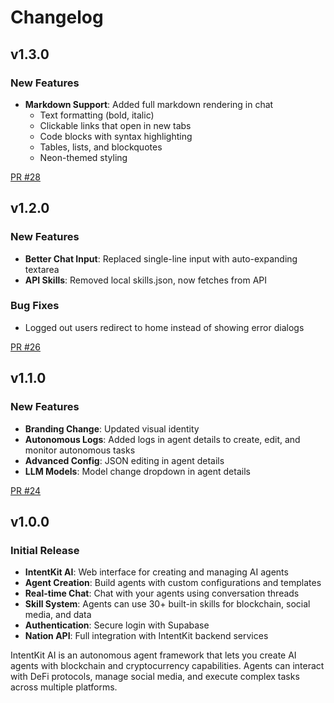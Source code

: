 # Changelog

## v1.3.0

### New Features
- **Markdown Support**: Added full markdown rendering in chat
  - Text formatting (bold, italic)
  - Clickable links that open in new tabs
  - Code blocks with syntax highlighting
  - Tables, lists, and blockquotes
  - Neon-themed styling

[PR #28](https://github.com/crestalnetwork/intentkit-ai-ide/pull/28)

## v1.2.0

### New Features
- **Better Chat Input**: Replaced single-line input with auto-expanding textarea
- **API Skills**: Removed local skills.json, now fetches from API

### Bug Fixes
- Logged out users redirect to home instead of showing error dialogs

[PR #26](https://github.com/crestalnetwork/intentkit-ai-ide/pull/26)

## v1.1.0

### New Features
- **Branding Change**: Updated visual identity
- **Autonomous Logs**: Added logs in agent details to create, edit, and monitor autonomous tasks
- **Advanced Config**: JSON editing in agent details
- **LLM Models**: Model change dropdown in agent details

[PR #24](https://github.com/crestalnetwork/intentkit-ai-ide/pull/24)

## v1.0.0

### Initial Release
- **IntentKit AI**: Web interface for creating and managing AI agents
- **Agent Creation**: Build agents with custom configurations and templates
- **Real-time Chat**: Chat with your agents using conversation threads
- **Skill System**: Agents can use 30+ built-in skills for blockchain, social media, and data
- **Authentication**: Secure login with Supabase
- **Nation API**: Full integration with IntentKit backend services

IntentKit AI is an autonomous agent framework that lets you create AI agents with blockchain and cryptocurrency capabilities. Agents can interact with DeFi protocols, manage social media, and execute complex tasks across multiple platforms.
